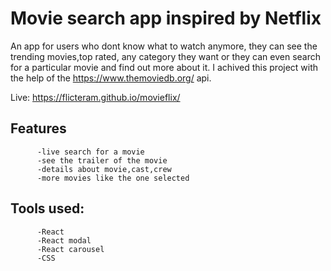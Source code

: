 # Movie search app inspired by Netflix
An app for users who dont know what to watch anymore, they can see the trending movies,top rated, any category they want or they can even search for a particular movie and find out more about it. I achived this project with the help of the https://www.themoviedb.org/ api.

Live:  https://flicteram.github.io/movieflix/

## Features
          -live search for a movie
          -see the trailer of the movie
          -details about movie,cast,crew
          -more movies like the one selected
          
## Tools used:
          -React
          -React modal
          -React carousel
          -CSS

